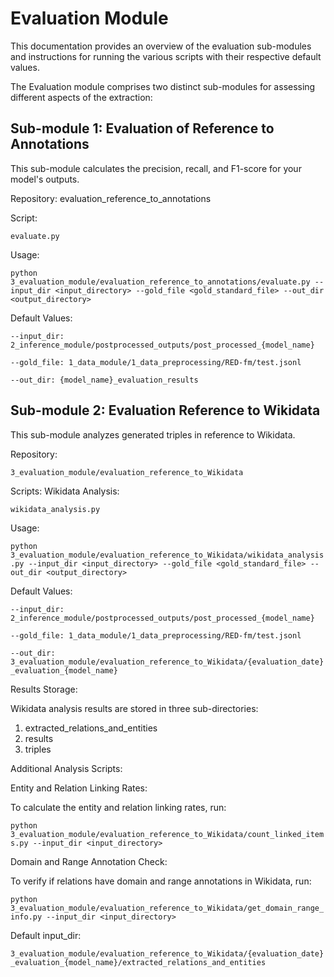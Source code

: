 Evaluation Module
===============================

This documentation provides an overview of the evaluation sub-modules and instructions for running the various scripts with their respective default values.

The Evaluation module comprises two distinct sub-modules for assessing different aspects of the extraction:

Sub-module 1: Evaluation of Reference to Annotations
-----------------------------------------------------
This sub-module calculates the precision, recall, and F1-score for your model's outputs.

Repository:
evaluation_reference_to_annotations

Script:

  `evaluate.py`

Usage:

  `python 3_evaluation_module/evaluation_reference_to_annotations/evaluate.py --input_dir <input_directory> --gold_file <gold_standard_file> --out_dir <output_directory>`

Default Values:

  `--input_dir: 2_inference_module/postprocessed_outputs/post_processed_{model_name}`
  
  `--gold_file: 1_data_module/1_data_preprocessing/RED-fm/test.jsonl`
  
  `--out_dir: {model_name}_evaluation_results`


Sub-module 2: Evaluation Reference to Wikidata
----------------------------------------------
This sub-module analyzes generated triples in reference to Wikidata.

Repository:

  `3_evaluation_module/evaluation_reference_to_Wikidata`

Scripts:
Wikidata Analysis:

  `wikidata_analysis.py`

Usage:

  `python 3_evaluation_module/evaluation_reference_to_Wikidata/wikidata_analysis.py --input_dir <input_directory> --gold_file <gold_standard_file> --out_dir <output_directory>`

Default Values:

  `--input_dir: 2_inference_module/postprocessed_outputs/post_processed_{model_name}`
  
  `--gold_file: 1_data_module/1_data_preprocessing/RED-fm/test.jsonl`
  
  `--out_dir: 3_evaluation_module/evaluation_reference_to_Wikidata/{evaluation_date}_evaluation_{model_name}`

Results Storage:

Wikidata analysis results are stored in three sub-directories:

1. extracted_relations_and_entities
2. results
3. triples

Additional Analysis Scripts:

Entity and Relation Linking Rates:

To calculate the entity and relation linking rates, run:

`python 3_evaluation_module/evaluation_reference_to_Wikidata/count_linked_items.py --input_dir <input_directory>`

Domain and Range Annotation Check:

To verify if relations have domain and range annotations in Wikidata, run:

`python 3_evaluation_module/evaluation_reference_to_Wikidata/get_domain_range_info.py --input_dir <input_directory>`

Default input_dir:

`3_evaluation_module/evaluation_reference_to_Wikidata/{evaluation_date}_evaluation_{model_name}/extracted_relations_and_entities`
